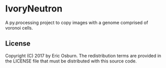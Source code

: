 # IvoryNeutron

A py.processing project to copy images with a genome comprised of voronoi cells.

## License

Copyright (C) 2017 by Eric Osburn. The redistribution terms are provided in the LICENSE file that must be distributed with this source code.
